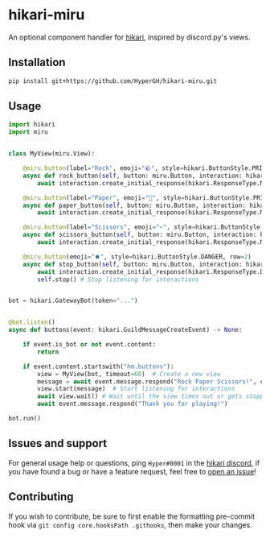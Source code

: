 # hikari-miru
An optional component handler for [hikari](https://github.com/hikari-py/hikari), inspired by discord.py's views.

## Installation
```sh
pip install git+https://github.com/HyperGH/hikari-miru.git
```
## Usage
```py
import hikari
import miru


class MyView(miru.View):

    @miru.button(label="Rock", emoji="🪨", style=hikari.ButtonStyle.PRIMARY)
    async def rock_button(self, button: miru.Button, interaction: hikari.ComponentInteraction):
        await interaction.create_initial_response(hikari.ResponseType.MESSAGE_CREATE, content=f"Paper!")

    @miru.button(label="Paper", emoji="📜", style=hikari.ButtonStyle.PRIMARY)
    async def paper_button(self, button: miru.Button, interaction: hikari.ComponentInteraction):
        await interaction.create_initial_response(hikari.ResponseType.MESSAGE_CREATE, content=f"Scissors!")

    @miru.button(label="Scissors", emoji="✂️", style=hikari.ButtonStyle.PRIMARY)
    async def scissors_button(self, button: miru.Button, interaction: hikari.ComponentInteraction):
        await interaction.create_initial_response(hikari.ResponseType.MESSAGE_CREATE, content=f"Rock!")

    @miru.button(emoji="⏹️", style=hikari.ButtonStyle.DANGER, row=2)
    async def stop_button(self, button: miru.Button, interaction: hikari.ComponentInteraction):
        await interaction.create_initial_response(hikari.ResponseType.DEFERRED_MESSAGE_UPDATE)
        self.stop() # Stop listening for interactions


bot = hikari.GatewayBot(token="...")


@bot.listen()
async def buttons(event: hikari.GuildMessageCreateEvent) -> None:

    if event.is_bot or not event.content:
        return

    if event.content.startswith("hm.buttons"):
        view = MyView(bot, timeout=60)  # Create a new view
        message = await event.message.respond("Rock Paper Scissors!", components=view.build())
        view.start(message)  # Start listening for interactions
        await view.wait() # Wait until the view times out or gets stopped
        await event.message.respond("Thank you for playing!")

bot.run()
```
## Issues and support
For general usage help or questions, ping `Hyper#0001` in the [hikari discord](https://discord.gg/Jx4cNGG), if you have found a bug or have a feature request, feel free to [open an issue](https://github.com/HyperGH/hikari-miru/issues/new)!

## Contributing
If you wish to contribute, be sure to first enable the formatting pre-commit hook via `git config core.hooksPath .githooks`, then make your changes.
